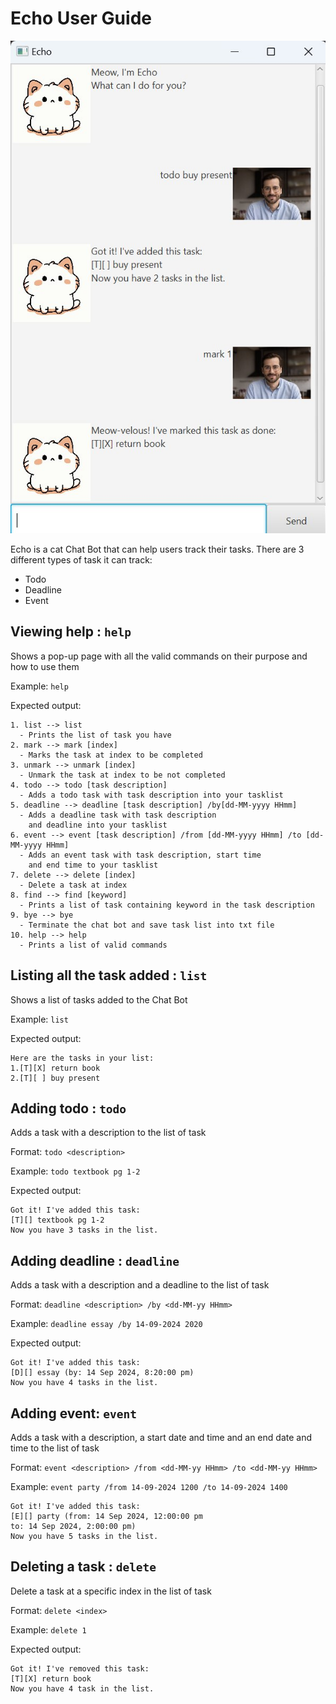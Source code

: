 # Echo User Guide

![Screenshot of Echo UI](Ui.png)

Echo is a cat Chat Bot that can help users track their tasks.
There are 3 different types of task it can track:
* Todo  
* Deadline
* Event

## Viewing help : `help`

Shows a pop-up page with all the valid commands on their 
purpose and how to use them

Example: `help`

Expected output:
```
1. list --> list
  - Prints the list of task you have
2. mark --> mark [index]
  - Marks the task at index to be completed                   
3. unmark --> unmark [index]
  - Unmark the task at index to be not completed
4. todo --> todo [task description]
  - Adds a todo task with task description into your tasklist
5. deadline --> deadline [task description] /by[dd-MM-yyyy HHmm]
  - Adds a deadline task with task description 
    and deadline into your tasklist
6. event --> event [task description] /from [dd-MM-yyyy HHmm] /to [dd-MM-yyyy HHmm]
  - Adds an event task with task description, start time 
    and end time to your tasklist
7. delete --> delete [index]
  - Delete a task at index
8. find --> find [keyword]
  - Prints a list of task containing keyword in the task description
9. bye --> bye
  - Terminate the chat bot and save task list into txt file
10. help --> help
  - Prints a list of valid commands
```

## Listing all the task added : `list`

Shows a list of tasks added to the Chat Bot

Example: `list`

Expected output:
```
Here are the tasks in your list:
1.[T][X] return book
2.[T][ ] buy present
```

## Adding todo : `todo`

Adds a task with a description to the list of task

Format: `todo <description>`

Example: `todo textbook pg 1-2`

Expected output:
```
Got it! I've added this task:
[T][] textbook pg 1-2
Now you have 3 tasks in the list.
```

## Adding deadline : `deadline`

Adds a task with a description and a deadline to the list of task

Format: `deadline <description> /by <dd-MM-yy HHmm>`

Example: `deadline essay /by 14-09-2024 2020`

Expected output:
```
Got it! I've added this task:
[D][] essay (by: 14 Sep 2024, 8:20:00 pm)
Now you have 4 tasks in the list.
```

## Adding event: `event`

Adds a task with a description, a start date and time and an
end date and time to the list of task

Format: `event <description> /from <dd-MM-yy HHmm> /to <dd-MM-yy HHmm>`

Example: `event party /from 14-09-2024 1200 /to 14-09-2024 1400`

```
Got it! I've added this task:
[E][] party (from: 14 Sep 2024, 12:00:00 pm
to: 14 Sep 2024, 2:00:00 pm)
Now you have 5 tasks in the list.
```

## Deleting a task : `delete`

Delete a task at a specific index in the list of task

Format: `delete <index>`

Example: `delete 1`

Expected output:
```
Got it! I've removed this task:
[T][X] return book
Now you have 4 task in the list.
```